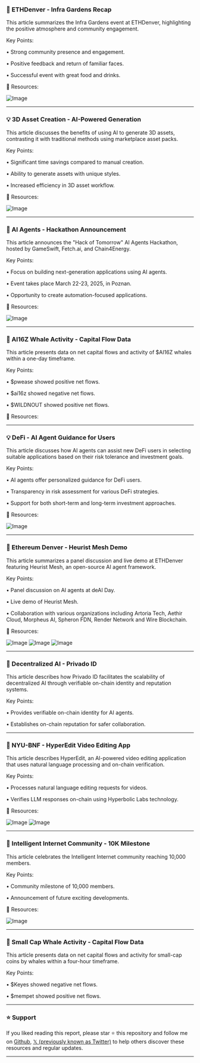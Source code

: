 ### 🎉 ETHDenver - Infra Gardens Recap

This article summarizes the Infra Gardens event at ETHDenver, highlighting the positive atmosphere and community engagement.

Key Points:

• Strong community presence and engagement.


• Positive feedback and return of familiar faces.


•  Successful event with great food and drinks.



🔗 Resources:

![Image](https://pbs.twimg.com/amplify_video_thumb/1897293531200573440/img/Y1TKbelIR8fXF47T.jpg)

---
### 💡 3D Asset Creation - AI-Powered Generation

This article discusses the benefits of using AI to generate 3D assets, contrasting it with traditional methods using marketplace asset packs.

Key Points:

• Significant time savings compared to manual creation.


• Ability to generate assets with unique styles.


• Increased efficiency in 3D asset workflow.



🔗 Resources:

![Image](https://pbs.twimg.com/media/GlTZcQGWMAANHO3?format=jpg&name=small)

---
### 🚀 AI Agents - Hackathon Announcement

This article announces the "Hack of Tomorrow" AI Agents Hackathon, hosted by GameSwift, Fetch.ai, and Chain4Energy.

Key Points:

• Focus on building next-generation applications using AI agents.


• Event takes place March 22-23, 2025, in Poznan.


• Opportunity to create automation-focused applications.



🔗 Resources:

![Image](https://pbs.twimg.com/ext_tw_video_thumb/1897315123275935744/pu/img/Sy0uRS7exiFN7abl.jpg)

---
### 🤖 AI16Z Whale Activity - Capital Flow Data

This article presents data on net capital flows and activity of  $AI16Z whales within a one-day timeframe.

Key Points:

• $pwease showed positive net flows.


• $ai16z showed negative net flows.


• $WILDNOUT showed positive net flows.



🔗 Resources:


---
### 💡 DeFi - AI Agent Guidance for Users

This article discusses how AI agents can assist new DeFi users in selecting suitable applications based on their risk tolerance and investment goals.

Key Points:

• AI agents offer personalized guidance for DeFi users.


• Transparency in risk assessment for various DeFi strategies.


• Support for both short-term and long-term investment approaches.



🔗 Resources:

![Image](https://pbs.twimg.com/amplify_video_thumb/1897406518678724608/img/_JQVCgJgiUkzvMJu.jpg)

---
### 🤖 Ethereum Denver - Heurist Mesh Demo

This article summarizes a panel discussion and live demo at ETHDenver featuring Heurist Mesh, an open-source AI agent framework.

Key Points:

• Panel discussion on AI agents at deAI Day.


• Live demo of Heurist Mesh.


• Collaboration with various organizations including Artoria Tech, Aethir Cloud, Morpheus AI, Spheron FDN, Render Network and Wire Blockchain.



🔗 Resources:

![Image](https://pbs.twimg.com/media/Gk0XoiTWkAASvPZ?format=jpg&name=small)
![Image](https://pbs.twimg.com/media/Gk0XotMWYAAVb7m?format=jpg&name=360x360)
![Image](https://pbs.twimg.com/media/Gk0Xo-cbMAA1FZ_?format=jpg&name=360x360)

---
### 🤖 Decentralized AI - Privado ID

This article describes how Privado ID facilitates the scalability of decentralized AI through verifiable on-chain identity and reputation systems.

Key Points:

• Provides verifiable on-chain identity for AI agents.


• Establishes on-chain reputation for safer collaboration.



---
### 🤖 NYU-BNF - HyperEdit Video Editing App

This article describes HyperEdit, an AI-powered video editing application that uses natural language processing and on-chain verification.

Key Points:

• Processes natural language editing requests for videos.


• Verifies LLM responses on-chain using Hyperbolic Labs technology.



🔗 Resources:

![Image](https://pbs.twimg.com/media/GlTJNIFa4AYzWp_?format=jpg&name=small)
![Image](https://pbs.twimg.com/media/GlTJPrfXYAAP_PN?format=jpg&name=small)

---
### 🎉 Intelligent Internet Community - 10K Milestone

This article celebrates the Intelligent Internet community reaching 10,000 members.

Key Points:

• Community milestone of 10,000 members.


• Announcement of future exciting developments.



🔗 Resources:

![Image](https://pbs.twimg.com/media/GlSUBMqWcAAAVX6?format=png&name=small)

---
### 🤖 Small Cap Whale Activity - Capital Flow Data

This article presents data on net capital flows and activity for small-cap coins by whales within a four-hour timeframe.

Key Points:

• $Keyes showed negative net flows.


• $mempet showed positive net flows.


---

### ⭐️ Support

If you liked reading this report, please star ⭐️ this repository and follow me on [Github](https://github.com/Drix10), [𝕏 (previously known as Twitter)](https://x.com/DRIX_10_) to help others discover these resources and regular updates.

---